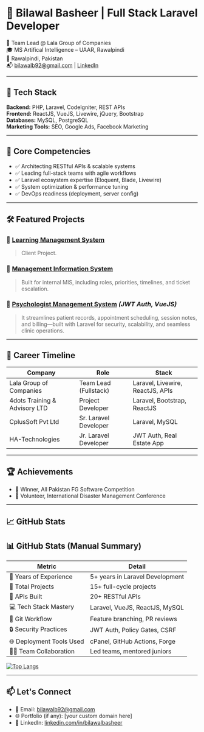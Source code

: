 # 👋 Bilawal Basheer | Full Stack Laravel Developer

🚀 Team Lead @ Lala Group of Companies  
🎓 MS Artifical Intelligence – UAAR, Rawalpindi  
📍 Rawalpindi, Pakistan  
📬 [bilawalb92@gmail.com](mailto:bilawalb92@gmail.com) | [LinkedIn](https://linkedin.com/in/bilawalbasheer)

---

## 💼 Tech Stack

**Backend:** PHP, Laravel, CodeIgniter, REST APIs  
**Frontend:** ReactJS, VueJS, Livewire, jQuery, Bootstrap  
**Databases:** MySQL, PostgreSQL  
**Marketing Tools:** SEO, Google Ads, Facebook Marketing  

---

## 🧠 Core Competencies

- ✅ Architecting RESTful APIs & scalable systems  
- ✅ Leading full-stack teams with agile workflows  
- ✅ Laravel ecosystem expertise (Eloquent, Blade, Livewire)  
- ✅ System optimization & performance tuning  
- ✅ DevOps readiness (deployment, server config)

---

## 🛠️ Featured Projects

### 🔹 [Learning Management System](https://lms.cspsacademy.com)  
> Client Project.

### 🔹 [Management Information System](https://panel.lalaservices.com/)  
> Built for internal MIS, including roles, priorities, timelines, and ticket escalation.

### 🔹 [Psychologist Management System](https://github.com/BilawalSh/real-estate-portal) *(JWT Auth, VueJS)*  
> It streamlines patient records, appointment scheduling, session notes, and billing—built with Laravel for security, scalability, and seamless clinic operations.

---

## 🧩 Career Timeline

| Company                        | Role                         | Stack                                 |
|-------------------------------|------------------------------|----------------------------------------|
| Lala Group of Companies       | Team Lead (Fullstack)        | Laravel, Livewire, ReactJS, APIs       |
| 4dots Training & Advisory LTD | Project Developer            | Laravel, Bootstrap, ReactJS            |
| CplusSoft Pvt Ltd             | Sr. Laravel Developer        | Laravel, MySQL                         |
| HA-Technologies               | Jr. Laravel Developer        | JWT Auth, Real Estate App              |

---

## 🏆 Achievements

- 🥇 Winner, All Pakistan FG Software Competition  
- 🤝 Volunteer, International Disaster Management Conference  

---

## 📈 GitHub Stats

## 📊 GitHub Stats (Manual Summary)

| Metric                     | Detail                          |
|----------------------------|----------------------------------|
| 🔧 Years of Experience     | 5+ years in Laravel Development |
| 💼 Total Projects          | 15+ full-cycle projects         |
| 🚀 APIs Built              | 20+ RESTful APIs                |
| 💻 Tech Stack Mastery      | Laravel, VueJS, ReactJS, MySQL |
| 🧠 Git Workflow            | Feature branching, PR reviews   |
| 🔒 Security Practices      | JWT Auth, Policy Gates, CSRF    |
| 🌐 Deployment Tools Used   | cPanel, GitHub Actions, Forge  |
| 🧑‍🏫 Team Collaboration     | Led teams, mentored juniors     |
[![Top Langs](https://github-readme-stats.vercel.app/api/top-langs/?username=BilawalSh&layout=pie)](https://github.com/anuraghazra/github-readme-stats)

---

## 📫 Let's Connect

- 📩 Email: bilawalb92@gmail.com  
- 🌐 Portfolio (if any): [your custom domain here]  
- 💼 LinkedIn: [linkedin.com/in/bilawalbasheer](https://linkedin.com/in/bilawalbasheer)


